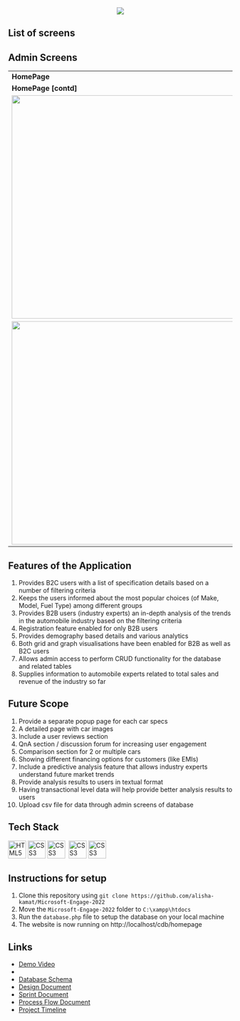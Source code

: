 
<center><img src="https://user-images.githubusercontent.com/84401192/170089076-b381f98a-9997-48be-8465-c447328c30ad.png"></center>

## List of screens

## Admin Screens
<table>
  <tr>
    <td><b> HomePage </b></td>
  </tr>
  <tr>
     <td><b> HomePage [contd] </b></td>
  </tr>
  <tr>
    <td><img src = "https://user-images.githubusercontent.com/84401192/170094769-9cd03c06-c437-4886-8574-8add2538384a.png" width = 500></td>
  </tr>
  <tr>
     <td><img src = "https://user-images.githubusercontent.com/84401192/170095933-cc1e04e2-ecfa-4e43-9f4e-3d950ee821fe.png" width = 500></td>
  </tr>
 </table>

## Features of the Application
1. Provides B2C users with a list of specification details based on a number of filtering criteria
2. Keeps the users informed about the most popular choices (of Make, Model, Fuel Type) among different groups
3. Provides B2B users (industry experts) an in-depth analysis of the trends in the automobile industry based on the filtering criteria
4. Registration feature enabled for only B2B users
5. Provides demography based details and various analytics
6. Both grid and graph visualisations have been enabled for B2B as well as B2C users
7. Allows admin access to perform CRUD functionality for the database and related tables
8. Supplies information to automobile experts related to total sales and revenue of the industry so far

## Future Scope
1. Provide a separate popup page for each car specs
2. A detailed page with car images
3. Include a user reviews section
4. QnA section / discussion forum for increasing user engagement
5. Comparison section for 2 or multiple cars
6. Showing different financing options for customers (like EMIs)
7. Include a predictive analysis feature that allows industry experts understand future market trends
8. Provide analysis results to users in textual format
9. Having transactional level data will help provide better analysis results to users
10. Upload csv file for data through admin screens of database


## Tech Stack
<a href="https://www.w3.org/TR/html5/" title="HTML5"><img src="https://github.com/get-icon/geticon/raw/master/icons/html-5.svg" alt="HTML5" width="40px" height="40px"></a>
<a href="https://www.w3.org/TR/CSS/" title="CSS3"><img src="https://github.com/get-icon/geticon/raw/master/icons/css-3.svg" alt="CSS3" width="40px" height="40px"></a>
<a href="https://www.w3.org/TR/JS/" title="Javascript"><img src="https://github.com/get-icon/geticon/raw/master/icons/javascript.svg" alt="CSS3" width="40px" height="40px"></a>&nbsp;
<a href="https://www.w3.org/TR/MySQL/" title="MySQL"><img src="https://github.com/get-icon/geticon/raw/master/icons/mysql.svg" alt="CSS3" width="40px" height="40px"></a>&nbsp;<a href="https://www.w3.org/TR/Bootstrap/" title="Bootstap"><img src="https://github.com/get-icon/geticon/raw/master/icons/bootstrap.svg" alt="CSS3" width="40px" height="40px"></a>

## Instructions for setup
1. Clone this repository using ``` git clone https://github.com/alisha-kamat/Microsoft-Engage-2022 ```
2. Move the ``` Microsoft-Engage-2022 ``` folder to ```C:\xampp\htdocs  ```
3. Run the ``` database.php ``` file to setup the database on your local machine
4. The website is now running on http://localhost/cdb/homepage

## Links
<ul>
  <li><a href="">Demo Video</a></li>
  <li><a href="https://www.onnicles.com/app/cdb/homepage"Deployed Website</a></li>
  <li><a href="">Database Schema</a></li>
  <li><a href="">Design Document</a></li>
  <li><a href="">Sprint Document</a></li>
  <li><a href="">Process Flow Document</a></li>
  <li><a href="https://docs.google.com/document/d/1vc0a9NzqR2KYaYzcdi-upbOAtXeM3JXsPua4x98Oetc/edit?usp=sharing">Project Timeline</a></li>
</ul>


